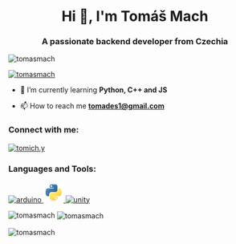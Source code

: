 <h1 align="center">Hi 👋, I'm Tomáš Mach</h1>
<h3 align="center">A passionate backend developer from Czechia</h3>

<p align="left"> <img src="https://komarev.com/ghpvc/?username=tomasmach&label=Profile%20views&color=0e75b6&style=flat" alt="tomasmach" /> </p>

<p align="left"> <a href="https://github.com/ryo-ma/github-profile-trophy"><img src="https://github-profile-trophy.vercel.app/?username=tomasmach" alt="tomasmach" /></a> </p>

- 🌱 I’m currently learning **Python, C++ and JS**

- 📫 How to reach me **tomades1@gmail.com**

<h3 align="left">Connect with me:</h3>
<p align="left">
<a href="https://instagram.com/tomich.y" target="blank"><img align="center" src="https://raw.githubusercontent.com/rahuldkjain/github-profile-readme-generator/master/src/images/icons/Social/instagram.svg" alt="tomich.y" height="30" width="40" /></a>
</p>

<h3 align="left">Languages and Tools:</h3>
<p align="left"> <a href="https://www.arduino.cc/" target="_blank" rel="noreferrer"> <img src="https://cdn.worldvectorlogo.com/logos/arduino-1.svg" alt="arduino" width="40" height="40"/> </a> <a href="https://www.python.org" target="_blank" rel="noreferrer"> <img src="https://raw.githubusercontent.com/devicons/devicon/master/icons/python/python-original.svg" alt="python" width="40" height="40"/> </a> <a href="https://unity.com/" target="_blank" rel="noreferrer"> <img src="https://www.vectorlogo.zone/logos/unity3d/unity3d-icon.svg" alt="unity" width="40" height="40"/> </a> </p>

<p><img align="left" src="https://github-readme-stats.vercel.app/api/top-langs?username=tomasmach&show_icons=true&locale=en&layout=compact" alt="tomasmach" /></p>

<p>&nbsp;<img align="center" src="https://github-readme-stats.vercel.app/api?username=tomasmach&show_icons=true&locale=en" alt="tomasmach" /></p>

<p><img align="center" src="https://github-readme-streak-stats.herokuapp.com/?user=tomasmach&" alt="tomasmach" /></p>
